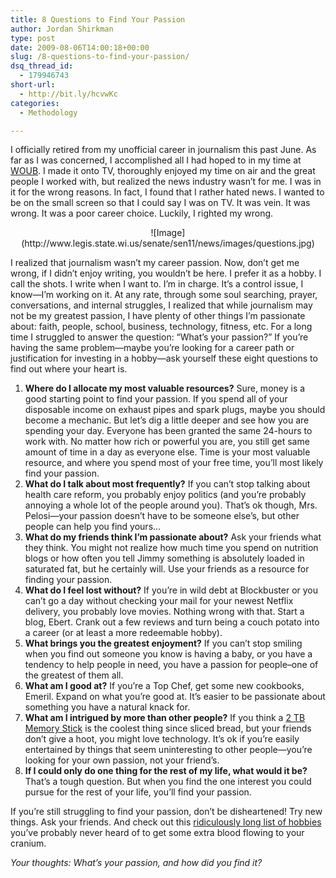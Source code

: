 ```yaml
---
title: 8 Questions to Find Your Passion
author: Jordan Shirkman
type: post
date: 2009-08-06T14:00:18+00:00
slug: /8-questions-to-find-your-passion/
dsq_thread_id:
  - 179946743
short-url:
  - http://bit.ly/hcvwKc
categories:
  - Methodology

---
```

I officially retired from my unofficial career in journalism this past June. As far as I was concerned, I accomplished all I had hoped to in my time at [WOUB](http://www.woub.org). I made it onto TV, thoroughly enjoyed my time on air and the great people I worked with, but realized the news industry wasn’t for me. I was in it for the wrong reasons. In fact, I found that I rather hated news. I wanted to be on the small screen so that I could say I was on TV. It was vein. It was wrong. It was a poor career choice. Luckily, I righted my wrong.

<p style="text-align: center;">
  ![Image](http://www.legis.state.wi.us/senate/sen11/news/images/questions.jpg)
</p>

I realized that journalism wasn’t my career passion. Now, don’t get me wrong, if I didn’t enjoy writing, you wouldn’t be here. I prefer it as a hobby. I call the shots. I write when I want to. I’m in charge. It’s a control issue, I know—I’m working on it. At any rate, through some soul searching, prayer, conversations, and internal struggles, I realized that while journalism may not be my greatest passion, I have plenty of other things I’m passionate about: faith, people, school, business, technology, fitness, etc. For a long time I struggled to answer the question: “What’s your passion?” If you’re having the same problem—maybe you’re looking for a career path or justification for investing in a hobby—ask yourself these eight questions to find out where your heart is.

1. **Where do I allocate my most valuable resources?** Sure, money is a good starting point to find your passion. If you spend all of your disposable income on exhaust pipes and spark plugs, maybe you should become a mechanic. But let’s dig a little deeper and see how you are spending your day. Everyone has been granted the same 24-hours to work with. No matter how rich or powerful you are, you still get same amount of time in a day as everyone else. Time is your most valuable resource, and where you spend most of your free time, you’ll most likely find your passion.  
2. **What do I talk about most frequently?** If you can’t stop talking about health care reform, you probably enjoy politics (and you’re probably annoying a whole lot of the people around you). That’s ok though, Mrs. Pelosi—your passion doesn’t have to be someone else’s, but other people can help you find yours…  
3. **What do my friends think I’m passionate about?** Ask your friends what they think. You might not realize how much time you spend on nutrition blogs or how often you tell Jimmy something is absolutely loaded in saturated fat, but he certainly will. Use your friends as a resource for finding your passion.  
4. **What do I feel lost without?** If you’re in wild debt at Blockbuster or you can’t go a day without checking your mail for your newest Netflix delivery, you probably love movies. Nothing wrong with that. Start a blog, Ebert. Crank out a few reviews and turn being a couch potato into a career (or at least a more redeemable hobby).  
5. **What brings you the greatest enjoyment?** If you can’t stop smiling when you find out someone you know is having a baby, or you have a tendency to help people in need, you have a passion for people&#8211;one of the greatest of them all.  
6. **What am I good at?** If you’re a Top Chef, get some new cookbooks, Emeril. Expand on what you’re good at. It’s easier to be passionate about something you have a natural knack for.  
7. **What am I intrigued by more than other people?** If you think a [2 TB Memory Stick](http://www.engadget.com/2009/08/05/sony-announces-specs-for-2tb-memory-stick-xc) is the coolest thing since sliced bread, but your friends don’t give a hoot, you might love technology. It’s ok if you’re easily entertained by things that seem uninteresting to other people—you’re looking for your own passion, not your friend’s.  
8. **If I could only do one thing for the rest of my life, what would it be?** That’s a tough question. But when you find the one interest you could pursue for the rest of your life, you’ll find your passion.

If you’re still struggling to find your passion, don’t be disheartened! Try new things. Ask your friends. And check out this [ridiculously long list of hobbies](http://www.notsoboringlife.com/list-of-hobbies/) you’ve probably never heard of to get some extra blood flowing to your cranium.

_Your thoughts: What’s your passion, and how did you find it?_
